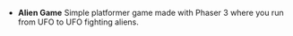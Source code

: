 * **Alien Game** Simple platformer game made with Phaser 3 where you run from UFO to UFO fighting aliens.
